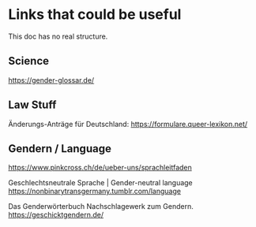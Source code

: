 # Links that could be useful

This doc has no real structure.

## Science

https://gender-glossar.de/

## Law Stuff

Änderungs-Anträge für Deutschland: https://formulare.queer-lexikon.net/

## Gendern / Language

https://www.pinkcross.ch/de/ueber-uns/sprachleitfaden

Geschlechtsneutrale Sprache | Gender-neutral language
https://nonbinarytransgermany.tumblr.com/language

Das Genderwörterbuch
Nachschlagewerk zum Gendern.
https://geschicktgendern.de/
